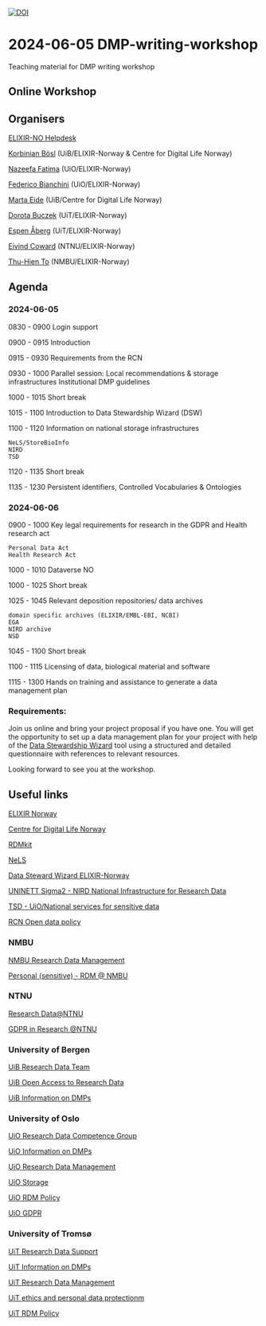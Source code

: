 [![DOI](https://zenodo.org/badge/DOI/10.5281/zenodo.7140638.svg)](https://doi.org/10.5281/zenodo.7140638)

2024-06-05 DMP-writing-workshop
======

Teaching material for DMP writing workshop

## Online Workshop

## Organisers

[ELIXIR-NO Helpdesk](https://elixir.no/helpdesk)

[Korbinian Bösl](https://www.uib.no/en/persons/Korbinian.B%C3%B6sl) (UiB/ELIXIR-Norway & Centre for Digital Life Norway)

[Nazeefa Fatima](https://www.mn.uio.no/ifi/english/people/adm/nazeefaf/) (UiO/ELIXIR-Norway) 

[Federico Bianchini](https://www.mn.uio.no/kjemi/english/people/aca/fredebi/) (UiO/ELIXIR-Norway)

[Marta Eide](https://www.uib.no/personer/Marta.Eide) (UiB/Centre for Digital Life Norway)

[Dorota Buczek](https://uit.no/ansatte/person?p_document_id=668151) (UiT/ELIXIR-Norway)

[Espen Åberg](https://uit.no/ansatte/espen.aberg) (UiT/ELIXIR-Norway)

[Eivind Coward](https://www.ntnu.edu/employees/eivind.coward) (NTNU/ELIXIR-Norway)

[Thu-Hien To](https://www.nmbu.no/ans/thu-hien.to) (NMBU/ELIXIR-Norway)


## Agenda

### 2024-06-05

0830 - 0900 Login support

0900 - 0915 Introduction

0915 - 0930 Requirements from the RCN

0930 - 1000 Parallel session: Local recommendations & storage infrastructures Institutional DMP guidelines

1000 - 1015 Short break

1015 - 1100 Introduction to Data Stewardship Wizard (DSW)

1100 - 1120 Information on national storage infrastructures

    NeLS/StoreBioInfo
    NIRD
    TSD

1120 - 1135 Short break

1135 - 1230 Persistent identifiers, Controlled Vocabularies & Ontologies

 
### 2024-06-06

0900 - 1000 Key legal requirements for research in the GDPR and Health research act

    Personal Data Act
    Health Research Act

1000 - 1010 Dataverse NO

1000 - 1025 Short break

1025 - 1045 Relevant deposition repositories/ data archives

    domain specific archives (ELIXIR/EMBL-EBI, NCBI)
    EGA
    NIRD archive
    NSD
    

1045 - 1100 Short break

1100 - 1115 Licensing of data, biological material and software

1115 - 1300 Hands on training and assistance to generate a data management plan

### Requirements:

Join us online and bring your project proposal if you have one. You will get the opportunity to set up a data management plan for your project with help of the [Data Stewardship Wizard](https://elixir-no.ds-wizard.org/) tool using a structured and detailed questionnaire with references to relevant resources.

Looking forward to see you at the workshop.

## Useful links

  [ELIXIR Norway](https://www.elixir-norway.org/)
  
  [Centre for Digital Life Norway](https://digitallifenorway.org/)
  
  [RDMkit](https://rdmkit.elixir-europe.org/) 
  
  [NeLS](https://nels-docs.readthedocs.io/en/latest/)
  
  [Data Steward Wizard ELIXIR-Norway](https://norway.dsw.elixir-europe.org/wizard/)

  [UNINETT Sigma2 - NIRD National Infrastructure for Research Data](https://documentation.sigma2.no/storage/nird.html)
  
  [TSD - UiO/National services for sensitive data](https://www.uio.no/english/services/it/research/sensitive-data/index.html)
  
  [RCN Open data policy](https://www.forskningsradet.no/en/Adviser-research-policy/open-science/open-access-to-research-data/)


### NMBU
  
  [NMBU Research Data Management](https://www.nmbu.no/en/research/for_researchers/researchdata)
  
  [Personal (sensitive) - RDM @ NMBU](https://www.nmbu.no/en/research/for_researchers/researchdata/node/34780)
  
### NTNU
  
  [Research Data@NTNU](https://innsida.ntnu.no/researchdata)
  
  [GDPR in Research @NTNU](https://innsida.ntnu.no/wiki/-/wiki/English/Collection+of+personal+data+for+research+projects)
  
### University of Bergen

  [UiB Research Data Team](https://www.uib.no/en/ub/111372/open-research-data)

  [UiB Open Access to Research Data](https://www.uib.no/en/ub/111372/open-access-research-data)
  
  [UiB Information on DMPs](https://www.uib.no/en/ub/143694/data-management-plans)
    
### University of Oslo
  
  [UiO Research Data Competence Group](https://www.uio.no/english/for-employees/support/research/research-data-management/organisation/index.html)
  
  [UiO Information on DMPs](https://www.uio.no/english/for-employees/support/research/research-data-management/data-management-plan/)
  
  [UiO Research Data Management](https://www.uio.no/english/for-employees/support/research/research-data-management/)
  
  [UiO Storage](https://www.uio.no/english/for-employees/support/research/research-data-management/storage/index.html)
  
  [UiO RDM Policy](https://www.uio.no/english/for-employees/support/research/research-data-management/policies-and-guidelines/index.html)
  
  [UiO GDPR](https://www.uio.no/english/for-employees/support/privacy-dataprotection/research-at-uio.html)

### University of Tromsø

  [UiT Research Data Support](https://en.uit.no/forskning/art?p_document_id=548687)
  
  [UiT Information on DMPs](https://en.uit.no/forskning/art?p_document_id=548687#collapseThree)

  [UiT Research Data Management](https://en.uit.no/forskning/art?p_document_id=548687)
 
  [UiT ethics and personal data protectionm](https://en.uit.no/forskning/art?p_document_id=548687#collapseSix)
  
  [UiT RDM Policy](https://en.uit.no/forskning/art?p_document_id=548687#collapseTwo)
